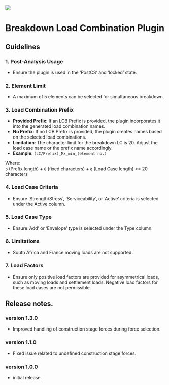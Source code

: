 ![](https://hubs.ly/Q02R9-MW0)

# Breakdown Load Combination Plugin
## Guidelines
### 1. Post-Analysis Usage
- Ensure the plugin is used in the ‘PostCS’ and ‘locked’ state.
### 2. Element Limit
- A maximum of 5 elements can be selected for simultaneous breakdown.
### 3. Load Combination Prefix

- **Provided Prefix**: If an LCB Prefix is provided, the plugin incorporates it into the generated load combination names.
- **No Prefix**: If no LCB Prefix is provided, the plugin creates names based on the selected load combinations.
- **Limitation**: The character limit for the breakdown LC is 20. Adjust the load case name or the prefix name accordingly.
- **Example**: `(LC/Prefix)_Mx_min_(element no.)`

Where:  
`p` (Prefix length) + `8` (fixed characters) + `q` (Load Case length) <= 20 characters
### 4. Load Case Criteria
- Ensure ‘Strength/Stress’, ‘Serviceability’, or ‘Active’ criteria is selected under the Active column.
### 5. Load Case Type
- Ensure ‘Add’ or ‘Envelope’ type is selected under the Type column.
### 6. Limitations
- South Africa and France moving loads are not supported.
### 7. Load Factors
- Ensure only positive load factors are provided for asymmetrical loads, such as moving loads and settlement loads. Negative load factors for these load cases are not permissible.

## Release notes.
### version 1.3.0
- Improved handling of construction stage forces during force selection.
### version 1.1.0
- Fixed issue related to undefined construction stage forces.
### version 1.0.0
- initial release.
